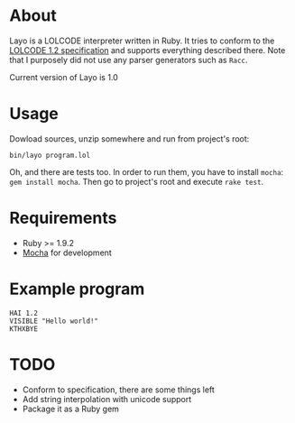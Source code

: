# About

Layo is a LOLCODE interpreter written in Ruby. It tries to conform to the
[LOLCODE 1.2 specification](http://lolcode.com/specs/1.2) and supports 
everything described there. Note that I purposely did not use any parser 
generators such as `Racc`.

Current version of Layo is 1.0

# Usage

Dowload sources, unzip somewhere and run from project's root:

`bin/layo program.lol`

Oh, and there are tests too. In order to run them, you have to install `mocha`:
`gem install mocha`. Then go to project's root and execute `rake test`.

# Requirements

* Ruby >= 1.9.2
* [Mocha](http://mocha.rubyforge.org/) for development

# Example program

```
HAI 1.2
VISIBLE "Hello world!"
KTHXBYE
```

# TODO

* Conform to specification, there are some things left
* Add string interpolation with unicode support
* Package it as a Ruby gem
